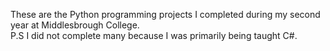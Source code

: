 These are the Python programming projects I completed during my second year at Middlesbrough College. <br>
P.S I did not complete many because I was primarily being taught C#.
